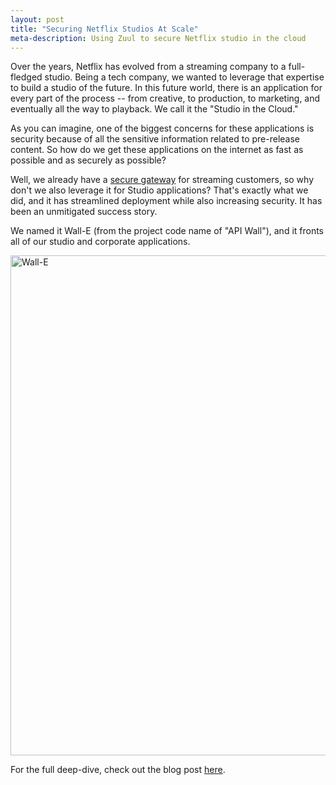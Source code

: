 ```yaml
---
layout: post
title: "Securing Netflix Studios At Scale"
meta-description: Using Zuul to secure Netflix studio in the cloud
---
```


Over the years, Netflix has evolved from a streaming company to a
full-fledged studio. Being a tech company, we wanted to leverage that expertise to build a studio of the future. In this future world, there is an application for every part of the process -- from creative, to production, to marketing, and eventually all the way to playback. We call it the "Studio in the Cloud."

As you can imagine, one of the biggest concerns for these applications is security because of all the sensitive information related to pre-release content. So how do we get these applications on the internet as fast as possible and as securely as possible? 

Well, we already have a [secure gateway](https://github.com/Netflix/zuul) for streaming customers, so why don't we also leverage it for Studio applications? That's exactly what we did, and it has streamlined deployment while also increasing security. It has been an unmitigated success story. 

<!--more-->

We named it Wall-E (from the project code name of "API Wall"), and it
fronts all of our studio and corporate applications.

<img src="https://miro.medium.com/max/2000/0*2ffjsP2qIwI3vOHV" alt="Wall-E" width="800"/>

For the full deep-dive, check out the blog post [here](https://netflixtechblog.com/the-show-must-go-on-securing-netflix-studios-at-scale-19b801c86479). 
